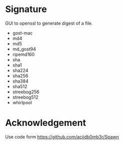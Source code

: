 # Signature

GUI to openssl to generate digest of a file.

* gost-mac
* md4
* md5
* md_gost94
* ripemd160
* sha
* sha1
* sha224
* sha256
* sha384
* sha512
* streebog256
* streebog512
* whirlpool


# Acknowledgement

Use code form https://github.com/aciidb0mb3r/Spawn


